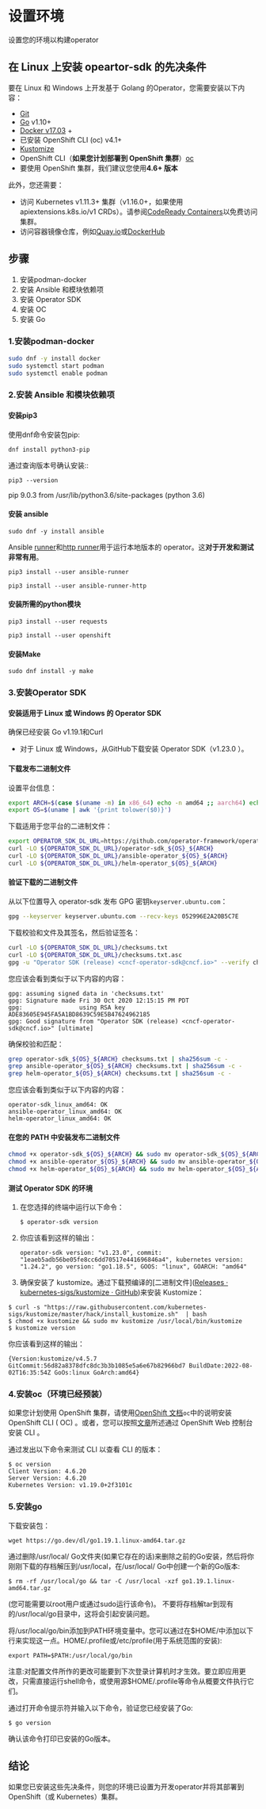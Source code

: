 # 设置环境

设置您的环境以构建operator

## 在 Linux 上安装 opeartor-sdk 的先决条件

要在 Linux 和 Windows 上开发基于 Golang 的Operator，您需要安装以下内容：

- [Git](https://git-scm.com/downloads)
- [Go](https://golang.org/dl/) v1.10+
- [Docker v17.03](https://docs.docker.com/get-docker/) +
- 已安装 OpenShift CLI (oc) v4.1+
- [Kustomize](https://kubectl.docs.kubernetes.io/installation/kustomize/)
- OpenShift CLI（**如果您计划部署到 OpenShift 集群**）[oc](https://docs.openshift.com/container-platform/4.5/cli_reference/openshift_cli/getting-started-cli.html)
- 要使用 OpenShift 集群，我们建议您使用**4.6+ 版本**

此外，您还需要：

- 访问 Kubernetes v1.11.3+ 集群（v1.16.0+，如果使用 apiextensions.k8s.io/v1 CRDs）。请参阅[CodeReady Containers](https://code-ready.github.io/crc/#installing-codeready-containers_gsg)以免费访问集群。
- 访问容器镜像仓库，例如[Quay.io](https://quay.io/)或[DockerHub](https://hub.docker.com/)

## 步骤

1. 安装podman-docker
2. 安装 Ansible 和模块依赖项
3. 安装 Operator SDK
4. 安装 OC
5. 安装 Go

### 1.安装podman-docker

```sh
sudo dnf -y install docker
sudo systemctl start podman
sudo systemctl enable podman
```

### 2.安装 Ansible 和模块依赖项

#### 安装pip3

使用dnf命令安装包pip:

```shell
dnf install python3-pip
```

通过查询版本号确认安装::

```shell
pip3 --version
```

pip 9.0.3 from /usr/lib/python3.6/site-packages (python 3.6)

#### 安装 ansible

`sudo dnf -y install ansible`

Ansible [runner](https://ansible-runner.readthedocs.io/en/stable/)和[http runner](https://github.com/ansible/ansible-runner-http)用于运行本地版本的 operator。这**对于开发和测试非常有用**。

`pip3 install --user ansible-runner`

`pip3 install --user ansible-runner-http`

#### 安装所需的python模块

`pip3 install --user requests`

`pip3 install --user openshift`

#### 安装Make

`sudo dnf install -y make`

### 3.安装Operator SDK

#### 安装适用于 Linux 或 Windows 的 Operator SDK

确保已经安装 Go v1.19.1和Curl

- 对于 Linux 或 Windows，从GitHub下载安装 Operator SDK（v1.23.0 ）。

#### 下载发布二进制文件

设置平台信息：

```sh
export ARCH=$(case $(uname -m) in x86_64) echo -n amd64 ;; aarch64) echo -n arm64 ;; *) echo -n $(uname -m) ;; esac)
export OS=$(uname | awk '{print tolower($0)}')
```

下载适用于您平台的二进制文件：

```sh
export OPERATOR_SDK_DL_URL=https://github.com/operator-framework/operator-sdk/releases/download/v1.23.0
curl -LO ${OPERATOR_SDK_DL_URL}/operator-sdk_${OS}_${ARCH}
curl -LO ${OPERATOR_SDK_DL_URL}/ansible-operator_${OS}_${ARCH}
curl -LO ${OPERATOR_SDK_DL_URL}/helm-operator_${OS}_${ARCH}
```

#### 验证下载的二进制文件

从以下位置导入 operator-sdk 发布 GPG 密钥`keyserver.ubuntu.com`：

```sh
gpg --keyserver keyserver.ubuntu.com --recv-keys 052996E2A20B5C7E
```

下载校验和文件及其签名，然后验证签名：

```sh
curl -LO ${OPERATOR_SDK_DL_URL}/checksums.txt
curl -LO ${OPERATOR_SDK_DL_URL}/checksums.txt.asc
gpg -u "Operator SDK (release) <cncf-operator-sdk@cncf.io>" --verify checksums.txt.asc
```

您应该会看到类似于以下内容的内容：

```console
gpg: assuming signed data in 'checksums.txt'
gpg: Signature made Fri 30 Oct 2020 12:15:15 PM PDT
gpg:                using RSA key ADE83605E945FA5A1BD8639C59E5B47624962185
gpg: Good signature from "Operator SDK (release) <cncf-operator-sdk@cncf.io>" [ultimate]
```

确保校验和匹配：

```sh
grep operator-sdk_${OS}_${ARCH} checksums.txt | sha256sum -c -
grep ansible-operator_${OS}_${ARCH} checksums.txt | sha256sum -c -
grep helm-operator_${OS}_${ARCH} checksums.txt | sha256sum -c -
```

您应该会看到类似于以下内容的内容：

```console
operator-sdk_linux_amd64: OK
ansible-operator_linux_amd64: OK
helm-operator_linux_amd64: OK
```

#### 在您的 PATH 中安装发布二进制文件

```sh
chmod +x operator-sdk_${OS}_${ARCH} && sudo mv operator-sdk_${OS}_${ARCH} /usr/local/bin/operator-sdk
chmod +x ansible-operator_${OS}_${ARCH} && sudo mv ansible-operator_${OS}_${ARCH} /usr/local/bin/ansible-operator
chmod +x helm-operator_${OS}_${ARCH} && sudo mv helm-operator_${OS}_${ARCH} /usr/local/bin/helm-operator
```

#### 测试 Operator SDK 的环境

1. 在您选择的终端中运行以下命令：
   
   ```
   $ operator-sdk version
   ```

2. 你应该看到这样的输出：
   
   ```
   operator-sdk version: "v1.23.0", commit: "1eaeb5adb56be05fe8cc6dd70517e441696846a4", kubernetes version: "1.24.2", go version: "go1.18.5", GOOS: "linux", GOARCH: "amd64"
   ```

3. 确保安装了 kustomize。通过下载预编译的[二进制文件]([Releases · kubernetes-sigs/kustomize · GitHub](https://github.com/kubernetes-sigs/kustomize/releases))来安装 Kustomize：

```
$ curl -s "https://raw.githubusercontent.com/kubernetes-sigs/kustomize/master/hack/install_kustomize.sh"  | bash
$ chmod +x kustomize && sudo mv kustomize /usr/local/bin/kustomize
$ kustomize version
```

你应该看到这样的输出：

```
{Version:kustomize/v4.5.7 GitCommit:56d82a8378dfc8dc3b3b1085e5a6e67b82966bd7 BuildDate:2022-08-02T16:35:54Z GoOs:linux GoArch:amd64}
```

### 4.安装oc（环境已经预装）

如果您计划使用 OpenShift 集群，请使用[OpenShift 文档](https://docs.openshift.com/container-platform/latest/cli_reference/openshift_cli/getting-started-cli.html)`oc`中的说明安装 OpenShift CLI ( OC) 。或者，您可以按照[文章](https://developers.redhat.com/openshift/command-line-tools)所述通过 OpenShift Web 控制台安装 CLI 。

通过发出以下命令来测试 CLI 以查看 CLI 的版本：

```
$ oc version
Client Version: 4.6.20
Server Version: 4.6.20
Kubernetes Version: v1.19.0+2f3101c
```

### 5.安装go

下载安装包：

```shell
wget https://go.dev/dl/go1.19.1.linux-amd64.tar.gz
```

通过删除/usr/local/ Go文件夹(如果它存在的话)来删除之前的Go安装，然后将你刚刚下载的存档解压到/usr/local，在/usr/local/ Go中创建一个新的Go版本:

```shell
$ rm -rf /usr/local/go && tar -C /usr/local -xzf go1.19.1.linux-amd64.tar.gz
```

(您可能需要以root用户或通过sudo运行该命令)。  不要将存档解tar到现有的/usr/local/go目录中，这将会引起安装问题。

将/usr/local/go/bin添加到PATH环境变量中。您可以通过在$HOME/中添加以下行来实现这一点。HOME/.profile或/etc/profile(用于系统范围的安装):

```
export PATH=$PATH:/usr/local/go/bin
```

注意:对配置文件所作的更改可能要到下次登录计算机时才生效。要立即应用更改，只需直接运行shell命令，或使用源$HOME/.profile等命令从概要文件执行它们。

通过打开命令提示符并输入以下命令，验证您已经安装了Go:

```shell
$ go version
```

确认该命令打印已安装的Go版本。

## 结论

如果您已安装这些先决条件，则您的环境已设置为开发operator并将其部署到 OpenShift（或 Kubernetes）集群。
